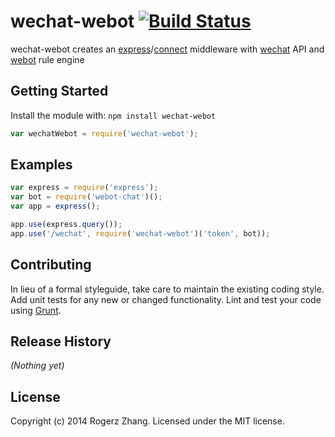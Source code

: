 # wechat-webot [![Build Status](https://secure.travis-ci.org/rogerz/wechat-webot.png?branch=master)](http://travis-ci.org/rogerz/wechat-webot)

wechat-webot creates an [express](http://expressjs.com/)/[connect](http://www.senchalabs.org/connect/) middleware with  [wechat](https://github.com/node-webot/wechat) API and [webot](https://github.com/rogerz/webot) rule engine

## Getting Started
Install the module with: `npm install wechat-webot`

```javascript
var wechatWebot = require('wechat-webot');
```

## Examples

```javascript
var express = require('express');
var bot = require('webot-chat')();
var app = express();

app.use(express.query());
app.use('/wechat', require('wechat-webot')('token', bot));
```

## Contributing
In lieu of a formal styleguide, take care to maintain the existing coding style. Add unit tests for any new or changed functionality. Lint and test your code using [Grunt](http://gruntjs.com/).

## Release History

_(Nothing yet)_

## License

Copyright (c) 2014 Rogerz Zhang. Licensed under the MIT license.
